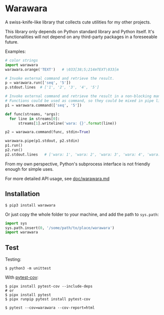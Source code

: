 # Warawara

A swiss-knife-like library that collects cute utilities for my other projects.

This library only depends on Python standard library and Python itself.
It's functionalities will not depend on any third-party packages in a foreseeable future.

Examples:

```python
# color strings
import warawara
warawara.orange('TEXT')   # \033[38;5;214mTEXT\033[m

# Invoke external command and retrieve the result.
p = warawara.run(['seq', '5'])
p.stdout.lines  # ['1', '2', '3', '4', '5']

# Invoke external command and retrieve the result in a non-blocking manner.
# Functions could be used as command, so they could be mixed in pipe line.
p1 = warawara.command(['seq', '5'])

def func(streams, *args):
  for line in streams[0]:
      streams[1].writeline('wara: {}'.format(line))

p2 = warawara.command(func, stdin=True)

warawara.pipe(p1.stdout, p2.stdin)
p1.run()
p2.run()
p2.stdout.lines   # ['wara: 1', 'wara: 2', 'wara: 3', 'wara: 4', 'wara: 5']
```

From my own perspective, Python's subprocess interface is not friendly enough
for simple uses.


For more detailed API usage, see [doc/warawara.md](doc/warawara.md)


## Installation

```shell
$ pip3 install warawara
```

Or just copy the whole folder to your machine, and add the path to `sys.path`:

```python
import sys
sys.path.insert(0, '/some/path/to/place/warawara')
import warawara
```

## Test

Testing:

```shell
$ python3 -m unittest
```

With [pytest-cov](https://pytest-cov.readthedocs.io/en/latest/):

```shell
$ pipx install pytest-cov --include-deps
# or
$ pipx install pytest
$ pipx runpip pytest install pytest-cov

$ pytest --cov=warawara --cov-report=html
```
